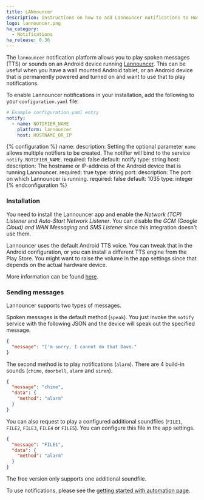 ```yaml
---
title: LANnouncer
description: Instructions on how to add Lannouncer notifications to Home Assistant.
logo: lannouncer.png
ha_category:
  - Notifications
ha_release: 0.36
---
```


The `lannouncer` notification platform allows you to play spoken messages (TTS) or sounds on an Android device running [Lannouncer](https://www.keybounce.com/lannouncer/). This can be useful when you have a wall mounted Android tablet, or an Android device that is permanently powered and turned on and want to use that to play notifications.

To enable Lannouncer notifications in your installation, add the following to your `configuration.yaml` file:

```yaml
# Example configuration.yaml entry
notify:
  - name: NOTIFIER_NAME
    platform: lannouncer
    host: HOSTNAME_OR_IP
```

{% configuration %}
name:
  description: Setting the optional parameter `name` allows multiple notifiers to be created. The notifier will bind to the service `notify.NOTIFIER_NAME`.
  required: false
  default: notify
  type: string
host:
  description: The hostname or IP-address of the Android device that is running Lannouncer.
  required: true
  type: string
port:
  description: The port on which Lannouncer is running.
  required: false
  default: 1035
  type: integer
{% endconfiguration %}

### Installation

You need to install the Lannouncer app and enable the *Network (TCP) Listener* and *Auto-Start Network Listener*. You can disable the *GCM (Google Cloud) and WAN Messaging* and *SMS Listener* since this integration doesn't use them.

Lannouncer uses the default Android TTS voice. You can tweak that in the Android configuration, or you can install a different TTS engine from the Play Store. You might want to raise the volume in the app settings since that depends on the actual hardware device.

More information can be found [here](https://www.keybounce.com/lannouncer/configuring-lannouncer/).

### Sending messages

Lannouncer supports two types of messages.

Spoken messages is the default method (`speak`). You just invoke the `notify` service with the following JSON and the device will speak out the specified message.

```json
{
  "message": "I'm sorry, I cannot do that Dave."
}
```

The second method is to play notifications (`alarm`). There are 4 build-in sounds (`chime`, `doorbell`, `alarm` and `siren`).

```json
{
  "message": "chime",
  "data": {
    "method": "alarm"
  }
}
```

You can also request to play a configured additional soundfiles (`FILE1`, `FILE2`, `FILE3`, `FILE4` or `FILE5`). You can configure this file in the app settings.

```json
{
  "message": "FILE1",
  "data": {
    "method": "alarm"
  }
}
```

<div class='note info'>
The free version only supports one additional soundfile.
</div>

To use notifications, please see the [getting started with automation page](/getting-started/automation/).
